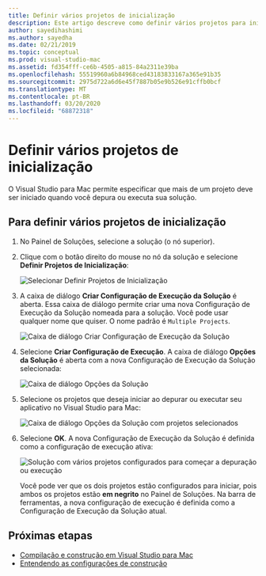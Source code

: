 ```yaml
---
title: Definir vários projetos de inicialização
description: Este artigo descreve como definir vários projetos para inicialização na execução ou na depuração.
author: sayedihashimi
ms.author: sayedha
ms.date: 02/21/2019
ms.topic: conceptual
ms.prod: visual-studio-mac
ms.assetid: fd354fff-ce6b-4505-a815-84a2311e39ba
ms.openlocfilehash: 55519960a6b84968ced43183833167a365e91b35
ms.sourcegitcommit: 2975d722a6d6e45f7887b05e9b526e91cffb0bcf
ms.translationtype: MT
ms.contentlocale: pt-BR
ms.lasthandoff: 03/20/2020
ms.locfileid: "68872318"
---
```

# <a name="set-multiple-startup-projects"></a>Definir vários projetos de inicialização

O Visual Studio para Mac permite especificar que mais de um projeto deve ser iniciado quando você depura ou executa sua solução.

## <a name="to-set-multiple-startup-projects"></a>Para definir vários projetos de inicialização

1. No Painel de Soluções, selecione a solução (o nó superior).

2. Clique com o botão direito do mouse no nó da solução e selecione **Definir Projetos de Inicialização**:

   ![Selecionar Definir Projetos de Inicialização](media/startup-proj-ctx-menu.png)

3. A caixa de diálogo **Criar Configuração de Execução da Solução** é aberta. Essa caixa de diálogo permite criar uma nova Configuração de Execução da Solução nomeada para a solução. Você pode usar qualquer nome que quiser. O nome padrão é `Multiple Projects`.

   ![Caixa de diálogo Criar Configuração de Execução da Solução](media/create-sln-run-config.png)

4. Selecione **Criar Configuração de Execução**. A caixa de diálogo **Opções da Solução** é aberta com a nova Configuração de Execução da Solução selecionada:

   ![Caixa de diálogo Opções da Solução](media/sln-options-run-config-multi-projects.png)

5. Selecione os projetos que deseja iniciar ao depurar ou executar seu aplicativo no Visual Studio para Mac:

   ![Caixa de diálogo Opções da Solução com projetos selecionados](media/sln-options-run-config-multi-projects-configured.png)

6. Selecione **OK**. A nova Configuração de Execução da Solução é definida como a configuração de execução ativa:

   ![Solução com vários projetos configurados para começar a depuração ou execução](media/startup-project-configured.png)

   Você pode ver que os dois projetos estão configurados para iniciar, pois ambos os projetos estão **em negrito** no Painel de Soluções. Na barra de ferramentas, a nova configuração de execução é definida como a Configuração de Execução da Solução atual.

## <a name="next-steps"></a>Próximas etapas

- [Compilação e construção em Visual Studio para Mac](compiling-and-building.md)
- [Entendendo as configurações de construção](configurations.md)
